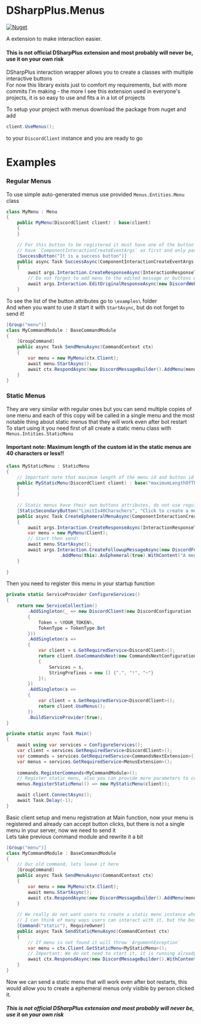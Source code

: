 ﻿# DSharpPlus.Menus

[![Nuget](https://img.shields.io/nuget/vpre/DSharpPlus.Menus?style=flat-square)](https://www.nuget.org/packages/IDoEverything.DSharpPlus.SlashCommands)

A extension to make interaction easier.

#### This is not official DSharpPlus extension and most probably will never be, use it on your own risk

DSharpPlus interaction wrapper allows you to create a classes with multiple interactive buttons  
For now this library exists just to comfort my requirements, but with more commits I'm making - the more I see this extension used in everyone's projects, it is so easy to use and fits a in
a lot of projects

To setup your project with menus download the package from nuget and add

```c#
client.UseMenus();
```

to your `DiscordClient` instance and you are ready to go

# Examples

### Regular Menus

To use simple auto-generated menus use provided `Menus.Entities.Menu` class

```c#
class MyMenu : Menu
{
    public MyMenu(DiscordClient client) : base(client)
    {
    }

    // For this button to be registered it must have one of the button attributes,
    // have `ComponentInteractionCreateEventArgs` as first and only parameter and return `Task`
    [SuccessButton("It is a success button")]
    public async Task SuccessAsync(ComponentInteractionCreateEventArgs args)
    {
        await args.Interaction.CreateResponseAsync(InteractionResponseType.DeferredMessageUpdate);
        // Do not forget to add menu to the edited message or buttons won't show up
        await args.Interaction.EditOriginalResponseAsync(new DiscordWebhookBuilder().AddMenu(this).WithContent($"Your name is {args.User.Username} and id {args.User.Id}!"));
    }
```

To see the list of the button attributes go to `\examples\` folder  
And when you want to use it start it with `StartAsync`, but do not forget to send it!

```c#
[Group("menu")]
class MyCommandModule : BaseCommandModule
{
    [GroupCommand]
    public async Task SendMenuAsync(CommandContext ctx)
    {
        var menu = new MyMenu(ctx.Client);
        await menu.StartAsync();
        await ctx.RespondAsync(new DiscordMessageBuilder().AddMenu(menu).WithContent("Here is your menu, sir."));
    }
}
```

### Static Menus

They are very similar with regular ones but you can send multiple copies of one menu and each of this copy will be called in a single menu and the most notable thing about static menus that
they will work even after bot restart  
To start using it you need first of all create a static menu class with `Menus.Intities.StaticMenu`

#### Important note: Maximum length of the custom id in the static menus are 40 characters or less!!

```c#
class MyStaticMenu : StaticMenu
{
    // Important note that maximum length of the menu id and button id is 40 or less!
    public MyStaticMenu(DiscordClient client) : base("maximumLengthOfTheCustomIdIs40Characters", clisnt)
    {
    }
    
    // Static menus have their own buttons attributes, do not use regular ones, menu would not recognize them
    [StaticSecondaryButton("LimitIs40Charachers", "Click to create a menu only for you")]
    public async Task CreateEphemeralMenuAsync(ComponentInteractionCreateEventArgs args)
    {
        await args.Interaction.CreateResponseAsync(InteractionResponseType.DeferredMessageUpdate);
        var menu = new MyMenu(Client);
        // Start then send!
        await menu.StartAsync();
        await args.Interaction.CreateFollowupMessageAsync(new DiscordFollowupMessageBuilder()
                    .AddMenu(this).AsEphemeral(true).WithContent("A menu only for you!"));
    }
    
}
```

Then you need to register this menu in your startup function

```c#
private static ServiceProvider ConfigureServices()
{
    return new ServiceCollection()
        .AddSingleton(_ => new DiscordClient(new DiscordConfiguration
        {
            Token = %YOUR_TOKEN%,
            TokenType = TokenType.Bot
        }))
        .AddSingleton(s => 
        {
            var client = s.GetRequiredService<DiscordClient>();
            return client.UseCommandsNext(new CommandsNextConfiguration
            {
                Services = s,
                StringPrefixes = new [] {".", "!", "~"}
            });
        })
        .AddSingleton(s =>
        {
            var client = s.GetRequiredService<DiscordClient>();
            return client.UseMenus();
        })
        .BuildServiceProvider(true);
}

private static async Task Main()
{
    await using var services = ConfigureServices();
    var client = services.GetRequiredService<DiscordClient>();
    var commands = services.GetRequiredService<CommandsNextExtension>();
    var menus = services.GetRequiredService<MenusExtension>();
    
    commands.RegisterCommands<MyCommandModule>();
    // Register static menu, also you can provide more parameters to constructor, there is no limit
    menus.RegisterStaticMenu(() => new MyStaticMenu(client));

    await client.ConnectAsync();
    await Task.Delay(-1);
}
```

Basic client setup and menu registration at Main function, now your menu is registered and already can accept button clicks, but there is not a single menu in your server, now we need to
send it  
Lets take previous command module and rewrite it a bit

```c#
[Group("menu")]
class MyCommandModule : BaseCommandModule
{
    // Our old command, lets leave it here
    [GroupCommand]
    public async Task SendMenuAsync(CommandContext ctx)
    {
        var menu = new MyMenu(ctx.Client);
        await menu.StartAsync();
        await ctx.RespondAsync(new DiscordMessageBuilder().AddMenu(menu).WithContent("Here is your menu, sir."));
    }
    
    // We really do not want users to create a static menu instance whenever they want
    // I can think of many ways users can interact with it, but the best way for me is closed channel with only this static menu 
    [Command("static"), RequireOwner]
    public async Task SendStaticMenuAsync(CommandContext ctx)
    {
        // If menu is not found it will throw `ArgumentException`
        var menu = ctx.Client.GetStaticMenu<MyStaticMenu>();
        // Important: We do not need to start it, it is running already if you registered it
        await ctx.ResponsdAsync(new DiscordMessageBuilder().WithContent("You can edit it anyway you want").AddMenu(menu));
    }
}
```

Now we can send a static menu that will work even after bot restarts, this would allow you to create a ephemeral menus only visible by person clicked it.

##### This is not official DSharpPlus extension and most probably will never be, use it on your own risk
